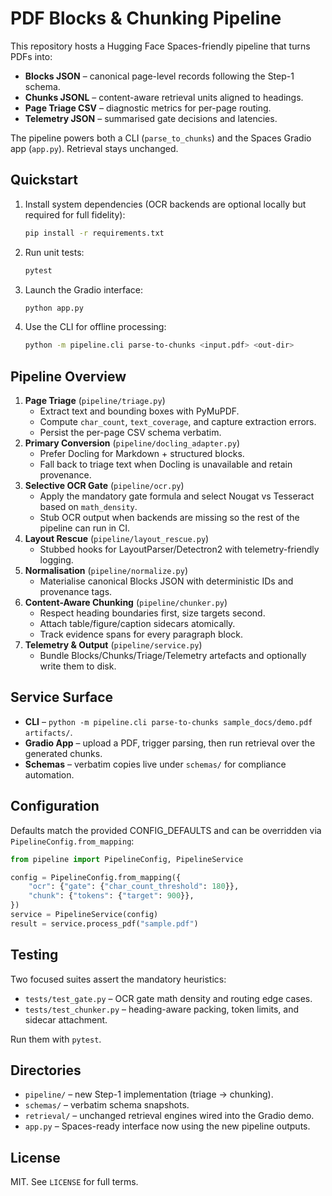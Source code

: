 # PDF Blocks & Chunking Pipeline

This repository hosts a Hugging Face Spaces-friendly pipeline that turns PDFs into:

- **Blocks JSON** – canonical page-level records following the Step-1 schema.
- **Chunks JSONL** – content-aware retrieval units aligned to headings.
- **Page Triage CSV** – diagnostic metrics for per-page routing.
- **Telemetry JSON** – summarised gate decisions and latencies.

The pipeline powers both a CLI (`parse_to_chunks`) and the Spaces Gradio app (`app.py`). Retrieval stays unchanged.

## Quickstart

1. Install system dependencies (OCR backends are optional locally but required for full fidelity):
   ```bash
   pip install -r requirements.txt
   ```
2. Run unit tests:
   ```bash
   pytest
   ```
3. Launch the Gradio interface:
   ```bash
   python app.py
   ```
4. Use the CLI for offline processing:
   ```bash
   python -m pipeline.cli parse-to-chunks <input.pdf> <out-dir>
   ```

## Pipeline Overview

1. **Page Triage** (`pipeline/triage.py`)
   - Extract text and bounding boxes with PyMuPDF.
   - Compute `char_count`, `text_coverage`, and capture extraction errors.
   - Persist the per-page CSV schema verbatim.
2. **Primary Conversion** (`pipeline/docling_adapter.py`)
   - Prefer Docling for Markdown + structured blocks.
   - Fall back to triage text when Docling is unavailable and retain provenance.
3. **Selective OCR Gate** (`pipeline/ocr.py`)
   - Apply the mandatory gate formula and select Nougat vs Tesseract based on `math_density`.
   - Stub OCR output when backends are missing so the rest of the pipeline can run in CI.
4. **Layout Rescue** (`pipeline/layout_rescue.py`)
   - Stubbed hooks for LayoutParser/Detectron2 with telemetry-friendly logging.
5. **Normalisation** (`pipeline/normalize.py`)
   - Materialise canonical Blocks JSON with deterministic IDs and provenance tags.
6. **Content-Aware Chunking** (`pipeline/chunker.py`)
   - Respect heading boundaries first, size targets second.
   - Attach table/figure/caption sidecars atomically.
   - Track evidence spans for every paragraph block.
7. **Telemetry & Output** (`pipeline/service.py`)
   - Bundle Blocks/Chunks/Triage/Telemetry artefacts and optionally write them to disk.

## Service Surface

- **CLI** – `python -m pipeline.cli parse-to-chunks sample_docs/demo.pdf artifacts/`.
- **Gradio App** – upload a PDF, trigger parsing, then run retrieval over the generated chunks.
- **Schemas** – verbatim copies live under `schemas/` for compliance automation.

## Configuration

Defaults match the provided CONFIG_DEFAULTS and can be overridden via `PipelineConfig.from_mapping`:

```python
from pipeline import PipelineConfig, PipelineService

config = PipelineConfig.from_mapping({
    "ocr": {"gate": {"char_count_threshold": 180}},
    "chunk": {"tokens": {"target": 900}},
})
service = PipelineService(config)
result = service.process_pdf("sample.pdf")
```

## Testing

Two focused suites assert the mandatory heuristics:

- `tests/test_gate.py` – OCR gate math density and routing edge cases.
- `tests/test_chunker.py` – heading-aware packing, token limits, and sidecar attachment.

Run them with `pytest`.

## Directories

- `pipeline/` – new Step-1 implementation (triage → chunking).
- `schemas/` – verbatim schema snapshots.
- `retrieval/` – unchanged retrieval engines wired into the Gradio demo.
- `app.py` – Spaces-ready interface now using the new pipeline outputs.

## License

MIT. See `LICENSE` for full terms.
